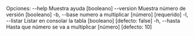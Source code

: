 Opciones:
      --help     Muestra ayuda                                        [booleano]
      --version  Muestra número de versión                            [booleano]
  -b, --base     numero a multiplicar                       [número] [requerido]
  -l, --listar   Listar en consolar la tabla         [booleano] [defecto: false]
  -h, --hasta    Hasta que número se va a multiplicar     [número] [defecto: 10]